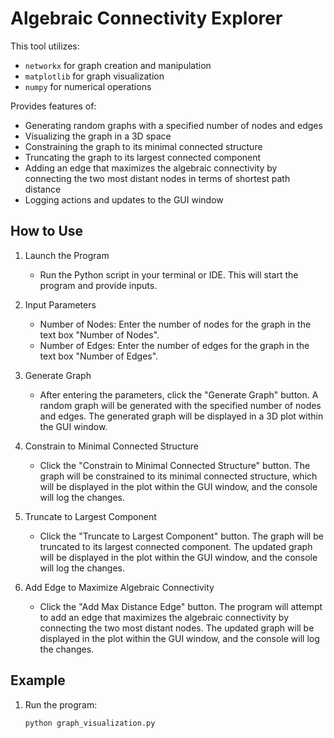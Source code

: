 # Algebraic Connectivity Explorer

This tool utilizes:

- `networkx` for graph creation and manipulation
- `matplotlib` for graph visualization
- `numpy` for numerical operations

Provides features of:

- Generating random graphs with a specified number of nodes and edges
- Visualizing the graph in a 3D space
- Constraining the graph to its minimal connected structure
- Truncating the graph to its largest connected component
- Adding an edge that maximizes the algebraic connectivity by connecting the two most distant nodes in terms of shortest path distance
- Logging actions and updates to the GUI window

## How to Use

1. Launch the Program
   - Run the Python script in your terminal or IDE. This will start the program and provide inputs.

2. Input Parameters
   - Number of Nodes: Enter the number of nodes for the graph in the text box "Number of Nodes".
   - Number of Edges: Enter the number of edges for the graph in the text box "Number of Edges".

3. Generate Graph
   - After entering the parameters, click the "Generate Graph" button. A random graph will be generated with the specified number of nodes and edges. The generated graph will be displayed in a 3D plot within the GUI window.

4. Constrain to Minimal Connected Structure
   - Click the "Constrain to Minimal Connected Structure" button. The graph will be constrained to its minimal connected structure, which will be displayed in the plot within the GUI window, and the console will log the changes.

5. Truncate to Largest Component
   - Click the "Truncate to Largest Component" button. The graph will be truncated to its largest connected component. The updated graph will be displayed in the plot within the GUI window, and the console will log the changes.

6. Add Edge to Maximize Algebraic Connectivity
   - Click the "Add Max Distance Edge" button. The program will attempt to add an edge that maximizes the algebraic connectivity by connecting the two most distant nodes. The updated graph will be displayed in the plot within the GUI window, and the console will log the changes.

## Example

1. Run the program:
   ```sh
   python graph_visualization.py
   ```
